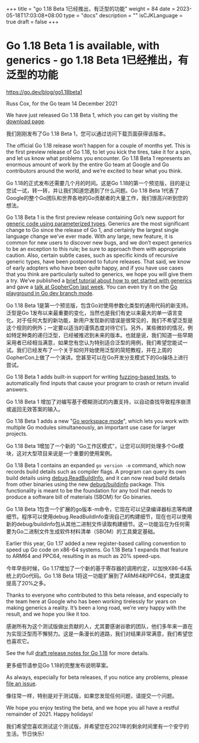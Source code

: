 +++
title = "go 1.18 Beta 1已经推出，有泛型的功能"
weight = 84
date = 2023-05-18T17:03:08+08:00
type = "docs"
description = ""
isCJKLanguage = true
draft = false
+++

# Go 1.18 Beta 1 is available, with generics - go 1.18 Beta 1已经推出，有泛型的功能

https://go.dev/blog/go1.18beta1

Russ Cox, for the Go team
14 December 2021

We have just released Go 1.18 Beta 1, which you can get by visiting the [download page](https://go.dev/dl/#go1.18beta1).

我们刚刚发布了Go 1.18 Beta 1，您可以通过访问下载页面获得该版本。

The official Go 1.18 release won’t happen for a couple of months yet. This is the first preview release of Go 1.18, to let you kick the tires, take it for a spin, and let us know what problems you encounter. Go 1.18 Beta 1 represents an enormous amount of work by the entire Go team at Google and Go contributors around the world, and we’re excited to hear what you think.

Go 1.18的正式发布还需要几个月的时间。这是Go 1.18的第一个预览版，目的是让您试一试，转一转，并让我们知道您遇到了什么问题。Go 1.18 Beta 1代表了Google的整个Go团队和世界各地的Go贡献者的大量工作，我们很高兴听到您的想法。

Go 1.18 Beta 1 is the first preview release containing Go’s new support for [generic code using parameterized types](https://go.dev/blog/why-generics). Generics are the most significant change to Go since the release of Go 1, and certainly the largest single language change we’ve ever made. With any large, new feature, it is common for new users to discover new bugs, and we don’t expect generics to be an exception to this rule; be sure to approach them with appropriate caution. Also, certain subtle cases, such as specific kinds of recursive generic types, have been postponed to future releases. That said, we know of early adopters who have been quite happy, and if you have use cases that you think are particularly suited to generics, we hope you will give them a try. We’ve published a [brief tutorial about how to get started with generics](https://go.dev/doc/tutorial/generics) and gave a [talk at GopherCon last week](https://www.youtube.com/watch?v=35eIxI_n5ZM&t=1755s). You can even try it on the [Go playground in Go dev branch mode](https://go.dev/play/?v=gotip).

Go 1.18 Beta 1是第一个预览版，包含Go对使用参数化类型的通用代码的新支持。泛型是Go 1发布以来最重要的变化，当然也是我们有史以来最大的单一语言变化。对于任何大型的新功能，新用户发现新的错误是很常见的，我们不希望泛型是这个规则的例外；一定要以适当的谨慎态度对待它们。另外，某些微妙的情况，例如特定种类的递归泛型，已经被推迟到未来的版本。也就是说，我们知道一些早期采用者已经相当满意，如果您有您认为特别适合泛型的用例，我们希望您能试一试。我们已经发布了一个关于如何开始使用泛型的简短教程，并在上周的GopherCon上做了一个演讲。您甚至可以在Go开发分支模式下的Go操场上进行尝试。

Go 1.18 Beta 1 adds built-in support for writing [fuzzing-based tests](https://go.dev/blog/fuzz-beta), to automatically find inputs that cause your program to crash or return invalid answers.

Go 1.18 Beta 1 增加了对编写基于模糊测试的内置支持，以自动查找导致程序崩溃或返回无效答案的输入。

Go 1.18 Beta 1 adds a new "[Go workspace mode](https://go.dev/design/45713-workspace)", which lets you work with multiple Go modules simultaneously, an important use case for larger projects.

Go 1.18 Beta 1增加了一个新的 "Go工作区模式"，让您可以同时处理多个Go模块，这对大型项目来说是一个重要的使用案例。

Go 1.18 Beta 1 contains an expanded `go version -m` command, which now records build details such as compiler flags. A program can query its own build details using [debug.ReadBuildInfo](https://pkg.go.dev/runtime/debug@master#BuildInfo), and it can now read build details from other binaries using the new [debug/buildinfo](https://pkg.go.dev/debug/buildinfo@master) package. This functionality is meant to be the foundation for any tool that needs to produce a software bill of materials (SBOM) for Go binaries.

Go 1.18 Beta 1包含一个扩展的go版本-m命令，它现在可以记录编译器标志等构建细节。程序可以使用debug.ReadBuildInfo查询自己的构建细节，现在也可以使用新的debug/buildinfo包从其他二进制文件读取构建细节。这一功能旨在为任何需要为Go二进制文件生成软件材料清单（SBOM）的工具奠定基础。

Earlier this year, Go 1.17 added a new register-based calling convention to speed up Go code on x86-64 systems. Go 1.18 Beta 1 expands that feature to ARM64 and PPC64, resulting in as much as 20% speed-ups.

今年早些时候，Go 1.17增加了一个新的基于寄存器的调用约定，以加快X86-64系统上的Go代码。Go 1.18 Beta 1将这一功能扩展到了ARM64和PPC64，使其速度提高了20%之多。

Thanks to everyone who contributed to this beta release, and especially to the team here at Google who has been working tirelessly for years on making generics a reality. It’s been a long road, we’re very happy with the result, and we hope you like it too.

感谢所有为这个测试版做出贡献的人，尤其要感谢谷歌的团队，他们多年来一直在为实现泛型而不懈努力。这是一条漫长的道路，我们对结果非常满意，我们希望您也喜欢它。

See the full [draft release notes for Go 1.18](https://tip.golang.org/doc/go1.18) for more details.

更多细节请参见Go 1.18的完整发布说明草案。

As always, especially for beta releases, if you notice any problems, please [file an issue](https://go.dev/issue/new).

像往常一样，特别是对于测试版，如果您发现任何问题，请提交一个问题。

We hope you enjoy testing the beta, and we hope you all have a restful remainder of 2021. Happy holidays!

我们希望您喜欢测试这个测试版，并希望您在2021年的剩余时间里有一个安宁的生活。节日快乐!
